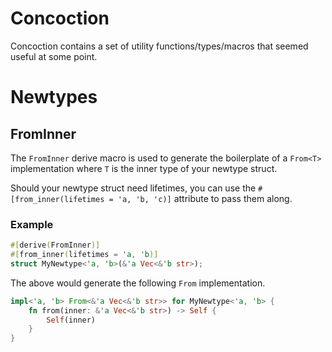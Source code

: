 # Concoction

Concoction contains a set of utility functions/types/macros that seemed useful at some point.

# Newtypes

## FromInner

The `FromInner` derive macro is used to generate the boilerplate of a `From<T>` implementation where `T` is the inner type of your newtype struct.

Should your newtype struct need lifetimes, you can use the `#[from_inner(lifetimes = 'a, 'b, 'c)]` attribute to pass them along.

### Example

```rust
#[derive(FromInner)]
#[from_inner(lifetimes = 'a, 'b)]
struct MyNewtype<'a, 'b>(&'a Vec<&'b str>);
```

The above would generate the following `From` implementation.

```rust
impl<'a, 'b> From<&'a Vec<&'b str>> for MyNewtype<'a, 'b> {
    fn from(inner: &'a Vec<&'b str>) -> Self {
        Self(inner)
    }
}
```